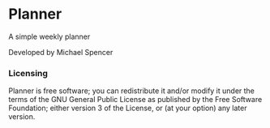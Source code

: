 Planner
=======

A simple weekly planner

Developed by Michael Spencer

### Licensing ###

Planner is free software; you can redistribute it and/or modify it under the terms of the GNU General Public License as published by the Free Software Foundation; either version 3 of the License, or (at your option) any later version.
